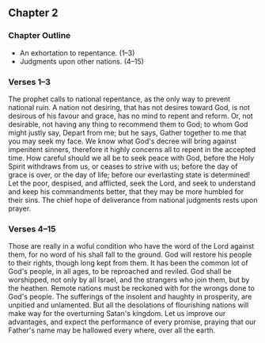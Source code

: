 ## Chapter 2

### Chapter Outline

- An exhortation to repentance. (1–3)
- Judgments upon other nations. (4–15)

### Verses 1–3

The prophet calls to national repentance, as the only way to prevent national ruin. A nation not desiring, that has not desires toward God, is not desirous of his favour and grace, has no mind to repent and reform. Or, not desirable, not having any thing to recommend them to God; to whom God might justly say, Depart from me; but he says, Gather together to me that you may seek my face. We know what God's decree will bring against impenitent sinners, therefore it highly concerns all to repent in the accepted time. How careful should we all be to seek peace with God, before the Holy Spirit withdraws from us, or ceases to strive with us; before the day of grace is over, or the day of life; before our everlasting state is determined! Let the poor, despised, and afflicted, seek the Lord, and seek to understand and keep his commandments better, that they may be more humbled for their sins. The chief hope of deliverance from national judgments rests upon prayer.

### Verses 4–15

Those are really in a woful condition who have the word of the Lord against them, for no word of his shall fall to the ground. God will restore his people to their rights, though long kept from them. It has been the common lot of God's people, in all ages, to be reproached and reviled. God shall be worshipped, not only by all Israel, and the strangers who join them, but by the heathen. Remote nations must be reckoned with for the wrongs done to God's people. The sufferings of the insolent and haughty in prosperity, are unpitied and unlamented. But all the desolations of flourishing nations will make way for the overturning Satan's kingdom. Let us improve our advantages, and expect the performance of every promise, praying that our Father's name may be hallowed every where, over all the earth.

